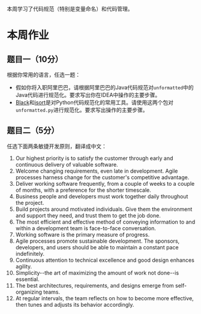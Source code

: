 本周学习了代码规范（特别是变量命名）和代码管理。

# 本周作业
## 题目一（10分）
根据你常用的语言，任选一题：

- 假如你将入职阿里巴巴，请根据阿里巴巴的Java代码规范对`unformatted`中的Java代码进行规范化。要求写出你在IDEA中操作的主要步骤。
- [Black](https://black.readthedocs.io/en/stable/the_black_code_style/current_style.html)和[isort](https://readthedocs.org/projects/isort/)是对Python代码规范化的常用工具。请使用这两个包对`unformatted.py`进行规范化。要求写出操作的主要步骤。

## 题目二（5分）
任选下面两条敏捷开发原则，翻译成中文：

1. Our highest priority is to satisfy the customer through early and continuous delivery of valuable software.
2. Welcome changing requirements, even late in development. Agile processes harness change for the customer's competitive advantage.
3. Deliver working software frequently, from a couple of weeks to a couple of months, with a preference for the shorter timescale.
4. Business people and developers must work together daily throughout the project. 
5. Build projects around motivated individuals. Give them the environment and support they need, and trust them to get the job done. 
6. The most efficient and effective method of conveying information to and within a development team is face-to-face conversation.
7. Working software is the primary measure of progress.
8. Agile processes promote sustainable development.  The sponsors, developers, and users should be able to maintain a constant pace indefinitely.
9. Continuous attention to technical excellence and good design enhances agility.
10. Simplicity--the art of maximizing the amount of work not done--is essential.
11. The best architectures, requirements, and designs emerge from self-organizing teams.
12. At regular intervals, the team reflects on how to become more effective, then tunes and adjusts its behavior accordingly.
